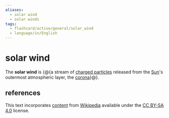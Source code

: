 ```yaml
---
aliases:
  - solar wind
  - solar winds
tags:
  - flashcard/active/general/solar_wind
  - language/in/English
---
```


# solar wind

The __solar wind__ is {@{a stream of [charged particles](charged%20particlee.md) released from the [Sun](Sun.md)'s outermost atmospheric layer, the [corona](stellar%20corona.md)}@}. <!--SR:!2025-04-04,188,310-->

## references

This text incorporates [content](https://en.wikipedia.org/wiki/solar_wind) from [Wikipedia](Wikipedia.md) available under the [CC BY-SA 4.0](https://creativecommons.org/licenses/by-sa/4.0/) license.
